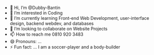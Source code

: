 - 👋 Hi, I’m @Dubby-Bantin
- 👀 I’m interested in Coding
- 🌱 I’m currently learning Front-end Web Development, user-interface design, backend webdev, and databases
- 💞️ I’m looking to collaborate on Website Projects
- 📫 How to reach me  0810 920 3483
- 😄 Pronouns: ...
- ⚡ Fun fact: ... I am a soccer-player and a body-builder

<!---
Dubby-Bantin/Dubby-Bantin is a ✨ special ✨ repository because its `README.md` (this file) appears on your GitHub profile.
You can click the Preview link to take a look at your changes.
--->
